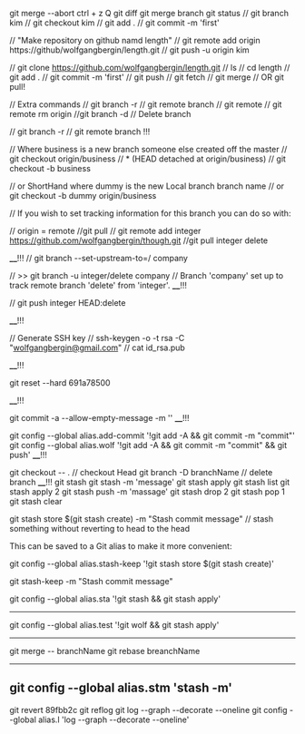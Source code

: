 git merge --abort 
ctrl + z
Q
git diff
 git merge branch
git status
// git branch kim
// git checkout kim
// git add .
// git commit -m 'first'

// "Make repository on github namd length"
// git remote add origin https://github/wolfgangbergin/length.git
// git push -u origin kim

// git clone https://github.com/wolfgangbergin/length.git
// ls
// cd length
// git add .
// git commit -m 'first'
// git push
// git fetch
// git merge
// OR git pull!

// Extra commands
// git branch -r // git remote branch
// git remote
// git remote rm origin
//git branch -d <branch> // Delete branch

// git branch -r // git remote branch !!!

// Where business is a new branch someone else created off the master
// git checkout origin/business
// \* (HEAD detached at origin/business)
// git checkout -b business

// or ShortHand where dummy is the new Local branch branch name
// or git checkout -b dummy origin/business

// If you wish to set tracking information for this branch you can do so with:

// origin = remote
//git pull <remote> <branch>
// git remote add integer https://github.com/wolfgangbergin/though.git
//git pull integer delete

******\_\_******!!!
// git branch --set-upstream-to=<remote>/<branch> company

// >> git branch -u integer/delete company
// Branch 'company' set up to track remote branch 'delete' from 'integer'.
******\_\_******!!!

// git push integer HEAD:delete

******\_\_******!!!

// Generate SSH key
// ssh-keygen -o -t rsa -C "wolfgangbergin@gmail.com"
// cat id_rsa.pub

******\_\_******!!!




git reset --hard 691a78500

******\_\_******!!!

git commit -a --allow-empty-message -m ''
******\_\_******!!!

git config --global alias.add-commit '!git add -A && git commit -m "commit"'
git config --global alias.wolf '!git add -A && git commit -m "commit" && git push'
******\_\_******!!!

git checkout -- . // checkout Head
git branch -D branchName // delete branch
******\_\_******!!!
git stash
git stash -m 'message'
git stash apply
git stash list
git stash apply 2
git stash push -m 'massage'
git stash drop 2
git stash pop 1
git stash clear


git stash store $(git stash create) -m "Stash commit message" // stash something without reverting to head to the head

This can be saved to a Git alias to make it more convenient:

git config --global alias.stash-keep '!git stash store $(git stash create)'

git stash-keep -m "Stash commit message"

git config --global alias.sta '!git stash  && git stash apply'

----------------------
 git config --global alias.test '!git wolf && git stash apply'

 ----------------------
 git merge --
  branchName
 git rebase breanchName

 ----------------------
  git config --global alias.stm 'stash -m'
----------------------

git revert 89fbb2c
  git reflog
  git log --graph --decorate --oneline
  git config --global alias.l 'log --graph --decorate --oneline'
